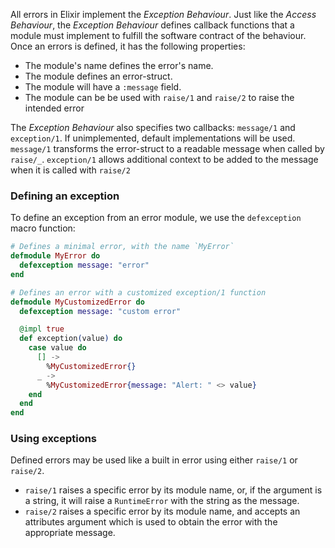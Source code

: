 All errors in Elixir implement the _Exception Behaviour_. Just like the _Access Behaviour_, the _Exception Behaviour_ defines callback functions that a module must implement to fulfill the software contract of the behaviour. Once an errors is defined, it has the following properties:

- The module's name defines the error's name.
- The module defines an error-struct.
- The module will have a `:message` field.
- The module can be be used with `raise/1` and `raise/2` to raise the intended error

The _Exception Behaviour_ also specifies two callbacks: `message/1` and `exception/1`. If unimplemented, default implementations will be used. `message/1` transforms the error-struct to a readable message when called by `raise/_`. `exception/1` allows additional context to be added to the message when it is called with `raise/2`

### Defining an exception

To define an exception from an error module, we use the `defexception` macro function:

```elixir
# Defines a minimal error, with the name `MyError`
defmodule MyError do
  defexception message: "error"
end

# Defines an error with a customized exception/1 function
defmodule MyCustomizedError do
  defexception message: "custom error"

  @impl true
  def exception(value) do
    case value do
      [] ->
        %MyCustomizedError{}
      _ ->
        %MyCustomizedError{message: "Alert: " <> value}
    end
  end
end
```

### Using exceptions

Defined errors may be used like a built in error using either `raise/1` or `raise/2`.

- `raise/1` raises a specific error by its module name, or, if the argument is a string, it will raise a `RuntimeError` with the string as the message.
- `raise/2` raises a specific error by its module name, and accepts an attributes argument which is used to obtain the error with the appropriate message.
